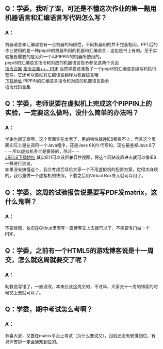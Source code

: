 ## Q：学委，我听了课，可还是不懂这次作业的第一题用机器语言和汇编语言写代码怎么写？
### A：
机器语言和汇编语言有一点机器的局限性，不同机器用的并不完全相同。PPT后的作业使用的是一种pep/8的机器所用的机器和汇编语言，这也是书上有的。至于实验报告需要的是另外一个叫PIPPIN的机器所使用的。<br>
pep/8的汇编语言指令和对应的机器语言指令参见这两个页面<br>
[指令合集](http://suffolk.li/cst111/19cst111/pep8.html)
[指令合集++，PDF](http://cs.worcester.edu/mediawiki/images/b/b4/Pep8_Cheat_Sheet.pdf)
当然学委还准备了一个pep/8的汇编语言编写和执行软件，它还可以自动将汇编语言翻译为机器语言哦<br>
[下载地址](http://computersystemsbook.com/wp-content/uploads/2015/12/Pep813Win.zip)
PIPPIN的汇编语言指令和对应的机器语言指令<br>
[指令代码合集](https://web.archive.org/web/20160121073543/http://cs.smith.edu/~jcardell/courses/CSC103/PIPPINGuide.html)

## Q：学委，老师说要在虚拟机上完成这个PIPPIN上的实验，一定要这么做吗，没什么简单的办法吗？
### A：
学委也很无奈啊，这个页面实在太老了，用的特性就连IE9都看不上，而且这个页面实际上是在调用一个Java程序，还是Java 6的年代写的，现在最差都Java 8了······所以虚拟机多半是要装的，除非······<br>
[JRE1.6下载地址](http://download.oracle.com/otn/java/jdk/6u45-b06/jdk-6u45-windows-x64.exe)
其实IE11可以设置兼容性视图，将这个网站设置进去就可以像IE8一样进行浏览。<br>
如果没有搞懂这个，我会考虑后续给大家一个不用虚拟机的配置方案，觉得太麻烦的，我尽量做一个虚拟机的快照，下载之后用Virtual Box导入就可以用了。

## Q：学委，这周的试验报告说是要写PDF发matrix，这什么鬼啊？
### A：
不要惊慌，依旧在Github里面写一篇博客交上去就可以了，不需要专门做一个PDF。

## Q：学委，之前有一个HTML5的游戏博客说是十一周交，怎么就这周就要交了呢？
### A：
助教说写错了，一直没改，本来应该这周交的，不过嘛，大家交十一周的博客的时候交上去就可以了。

## Q：学委，期中考试怎么考啊？
### A：
恭喜大家，又要在matrix平台上考试（为什么要说又），目前还没有安排到位，有具体安排一定会通知到位的。
